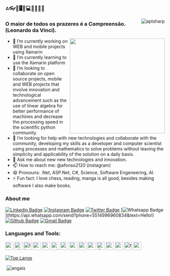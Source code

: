 ### ⁂👓🧮🖥👾💻📲📱🤖😎

<img align="right" src="https://komarev.com/ghpvc/?username=aptsharp&label=Profile%20views&color=green&style=flat" alt="aptsharp" />

### O maior de todos os prazeres é a Compreensão.(Leonardo da Vinci).

<img src="https://user-images.githubusercontent.com/6175226/90264801-05778b00-de28-11ea-8034-bb35cd0ed0db.gif" width="300" align="right">

- 🔭 I’m currently working on WEB and mobile projects using Xamarin
- 🌱 I’m currently learning to use the Xamarin platform
- 👯 I’m looking to collaborate on open source projects, mobile and WEB projects that involve innovation and technological advancement such as the use of linear algebra for better performance of machines and decrease the processing speed in the scientific python community.
- 🤔 I’m looking for help with new technologies and collaborate with the community, developing my skills as a developer and computer scientist using processes and mathematics to solve problems without leaving the simplicity and applicability of the solution on a daily basis.
- 💬 Ask me about new new technologies and innovation.
- 📫 How to reach me: @afonso2120 (instagram)
- 😄 Pronouns: .Net, ASP.Net, C#, Science, Software Engeneering, AI.
- ⚡ Fun fact: I love chess, reading, manga is all good, besides making software I also make books.

### About me

[![Linkedin Badge](https://img.shields.io/badge/-LinkedIn-blue?style=flat-square&logo=Linkedin&logoColor=white&link=https://www.linkedin.com/in/afonso-simao/)](https://www.linkedin.com/in/afonso-simao/)
[![Instagram Badge](https://img.shields.io/badge/-Instagram-red?style=flat-square&logo=Instagram&logoColor=white&link=https://www.instagram.com/afonso2120/)](https://www.instagram.com/afonso2120/)
[![Twitter Badge](https://img.shields.io/badge/-Twitter-DCDCDC?style=flat-square&logo=Twitter&logoColor=blue&link=https://twitter.com/Afonso12149401)](https://twitter.com/Afonso12149401)
[![Whatsapp Badge](https://img.shields.io/badge/-Whatsapp-4CA143?style=flat-square&labelColor=4CA143&logo=whatsapp&logoColor=white&link=https://api.whatsapp.com/send?phone=5514996960834&text=Hello!)](https://api.whatsapp.com/send?phone=5514996960834&text=Hello!)
[![Github Badge](https://img.shields.io/badge/-Github-000?style=flat-square&logo=Github&logoColor=white&link=https://github.com/aptsharp)](https://github.com/aptsharp)
[![Gmail Badge](https://img.shields.io/badge/-Gmail-c14438?style=flat-square&logo=Gmail&logoColor=white&link=mailto:afonso.raffael@gmail.com)](mailto:afonso.raffael@gmail.com)

### Languages and Tools:

<p align="left">
<img src="https://devicons.github.io/devicon/devicon.git/icons/csharp/csharp-original.svg" alt="csharp" width="25" height="25"/>  
<img src="https://www.vectorlogo.zone/logos/git-scm/git-scm-icon.svg" alt="git" width="25" height="25"/>
<img src="https://devicons.github.io/devicon/devicon.git/icons/linux/linux-original.svg" alt="linux" width="25" height="25"/> 
<img src="https://devicons.github.io/devicon/devicon.git/icons/mysql/mysql-original-wordmark.svg" alt="mysql" width="25" height="25"/> 
<img src="https://devicons.github.io/devicon/devicon.git/icons/postgresql/postgresql-original-wordmark.svg" alt="postgresql" width="25" height="25"/> 
<img src="https://devicons.github.io/devicon/devicon.git/icons/python/python-original.svg" alt="python" width="25" height="25"/>
<img src="https://devicons.github.io/devicon/devicon.git/icons/swift/swift-original-wordmark.svg" alt="swift" width="25" height="25"/> 
<img src="https://devicons.github.io/devicon/devicon.git/icons/css3/css3-original-wordmark.svg" alt="css3" width="25" height="25"/>
<img src="https://devicons.github.io/devicon/devicon.git/icons/android/android-original.svg" alt="android" width="25" height="25"/>
<img src="https://devicons.github.io/devicon/devicon.git/icons/angularjs/angularjs-original.svg" alt="angularjs" width="25" height="25"/>
<img src="https://devicons.github.io/devicon/devicon.git/icons/dot-net/dot-net-original.svg" alt="dot-net" width="25" height="25"/>
<img src="https://devicons.github.io/devicon/devicon.git/icons/nodejs/nodejs-original.svg" alt="nodejs" width="25" height="25"/> 
<img src="https://devicons.github.io/devicon/devicon.git/icons/webpack/webpack-original.svg" alt="webpack" width="25" height="25"/> 
<img src="https://devicons.github.io/devicon/devicon.git/icons/typescript/typescript-original.svg" alt="typescript" width="25" height="25"/>
<img src="https://devicons.github.io/devicon/devicon.git/icons/amazonwebservices/amazonwebservices-original.svg" alt="amazonwebservices" width="25" height="25"/>  
</p>


[![Top Langs](https://github-readme-stats.vercel.app/api/top-langs/?username=aptsharp&layout=compact)](https://github.com/anuraghazra/github-readme-stats)

<p>&nbsp;<img align="center" src="https://github-readme-stats.vercel.app/api?username=aptsharp&show_icons=true" alt="angais" /></p>
